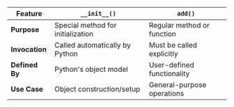 | Feature       | `__init__()`                     | `add()`                      |
|---------------|----------------------------------|------------------------------|
| **Purpose**   | Special method for initialization | Regular method or function   |
| **Invocation**| Called automatically by Python    | Must be called explicitly    |
| **Defined By**| Python's object model            | User-defined functionality   |
| **Use Case**  | Object construction/setup         | General-purpose operations   |
